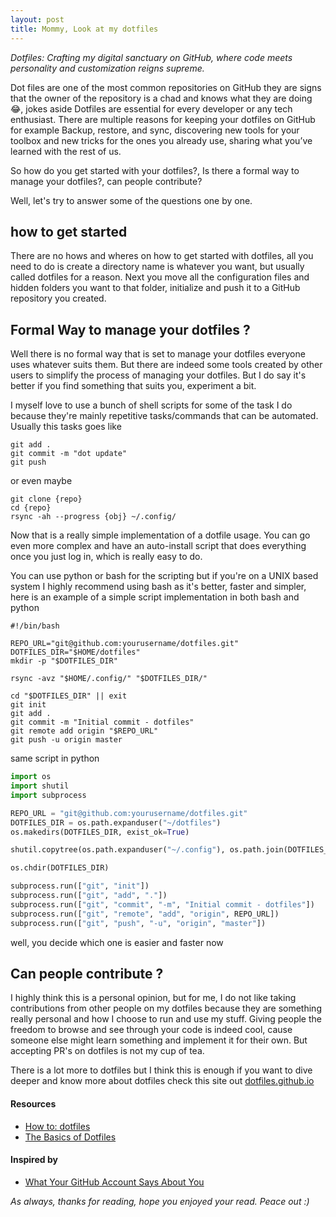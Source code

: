 ```yaml
---
layout: post
title: Mommy, Look at my dotfiles
---
```


*Dotfiles: Crafting my digital sanctuary on GitHub, where code meets personality and customization reigns supreme.*

Dot files are one of the most common repositories on GitHub they are signs that the owner of the repository is a chad and knows what they are doing 😂, jokes aside Dotfiles are essential for every developer or any tech enthusiast. There are multiple reasons for keeping your dotfiles on GitHub for example Backup, restore, and sync, discovering new tools for your toolbox and new tricks for the ones you already use, sharing what you’ve learned with the rest of us.

So how do you get started with your dotfiles?, Is there a formal way to manage your dotfiles?, can people contribute? 

Well, let's try to answer some of the questions one by one. 

## how to get started 

There are no hows and wheres on how to get started with dotfiles, all you need to do is create a directory name is whatever you want, but usually called dotfiles for a reason. Next you move all the configuration files and hidden folders you want to that folder, initialize and push it to a GitHub repository you created.

## Formal Way to manage your dotfiles ?

Well there is no formal way that is set to manage your dotfiles everyone uses whatever suits them. But there are indeed some tools created by other users to simplify the process of managing your dotfiles. But I do say it's better if you find something that suits you, experiment a bit.

I myself love to use a bunch of shell scripts for some of the task I do because they're mainly repetitive tasks/commands that can be automated. Usually this tasks goes like 
```shell
git add . 
git commit -m "dot update"
git push
```
or even maybe 

```shell 
git clone {repo}
cd {repo}
rsync -ah --progress {obj} ~/.config/ 
```
Now that is a really simple implementation of a dotfile usage. You can go even more complex and have an auto-install script that does everything once you just log in, which is really easy to do.

You can use python or bash for the scripting but if you're on a UNIX based system I highly recommend using bash as it's better, faster and simpler, here is an example of a simple script implementation in both bash and python 
```shell 
#!/bin/bash 

REPO_URL="git@github.com:yourusername/dotfiles.git"
DOTFILES_DIR="$HOME/dotfiles"
mkdir -p "$DOTFILES_DIR"

rsync -avz "$HOME/.config/" "$DOTFILES_DIR/"

cd "$DOTFILES_DIR" || exit
git init
git add .
git commit -m "Initial commit - dotfiles"
git remote add origin "$REPO_URL"
git push -u origin master
```
same script in python 
```python 
import os
import shutil
import subprocess

REPO_URL = "git@github.com:yourusername/dotfiles.git"
DOTFILES_DIR = os.path.expanduser("~/dotfiles")
os.makedirs(DOTFILES_DIR, exist_ok=True)

shutil.copytree(os.path.expanduser("~/.config"), os.path.join(DOTFILES_DIR, ".config"))

os.chdir(DOTFILES_DIR)

subprocess.run(["git", "init"])
subprocess.run(["git", "add", "."])
subprocess.run(["git", "commit", "-m", "Initial commit - dotfiles"])
subprocess.run(["git", "remote", "add", "origin", REPO_URL])
subprocess.run(["git", "push", "-u", "origin", "master"])
```
well, you decide which one is easier and faster now 

## Can people contribute ?

I highly think this is a personal opinion, but for me, I do not like taking contributions from other people on my dotfiles because they  are something really personal and how I choose to run and use my stuff. Giving people the freedom to browse and see through your code is indeed cool, cause someone else might learn something and implement it for their own. But accepting PR's on dotfiles is not my cup of tea. 

There is a lot more to dotfiles  but I think this is enough if you want to dive deeper and know more about dotfiles check this site out 
[dotfiles.github.io](https://dotfiles.github.io/faq/)

#### Resources 
- [How to: dotfiles](https://www.twilio.com/en-us/blog/using-dotfiles-productivity-bootstrap-systems)
- [The Basics of Dotfiles](https://www.youtube.com/watch?v=BE87kUCTBVU)


#### Inspired by 
- [What Your GitHub Account Says About You](https://www.youtube.com/watch?v=3obM5OaOpHQ)

*As always, thanks for reading, hope you enjoyed your read. Peace out :)*
